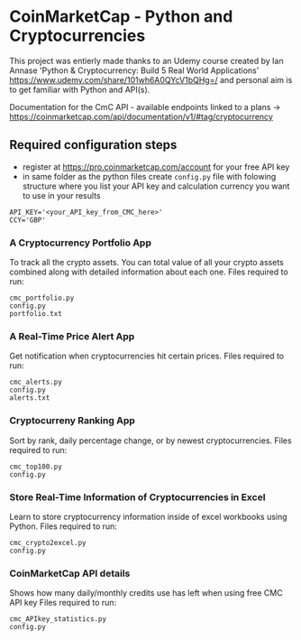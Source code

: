 # CoinMarketCap - Python and Cryptocurrencies
This project was entierly made thanks to an Udemy course created by Ian Annase 'Python & Cryptocurrency: Build 5 Real World Applications' https://www.udemy.com/share/101wh6A0QYcV1bQHg=/ and personal aim is to get familiar with Python and API(s).

Documentation for the CmC API - available endpoints linked to a plans -> https://coinmarketcap.com/api/documentation/v1/#tag/cryptocurrency 


## Required configuration steps
* register at https://pro.coinmarketcap.com/account for your free API key
* in same folder as the python files create ```config.py``` file with folowing structure where you list your API key and calculation currency you want to use in your results
```
API_KEY='<your_API_key_from_CMC_here>'
CCY='GBP'
```



### A Cryptocurrency Portfolio App
To track all the crypto assets. You can total value of all your crypto assets combined along with detailed information about each one.
Files required to run:
```
cmc_portfolio.py
config.py
portfolio.txt
```

### A Real-Time Price Alert App
Get notification when cryptocurrencies hit certain prices.
Files required to run:
```
cmc_alerts.py
config.py
alerts.txt
```

### Cryptocurreny Ranking App
Sort by rank, daily percentage change, or by newest cryptocurrencies.
Files required to run:
```
cmc_top100.py
config.py
```

### Store Real-Time Information of Cryptocurrencies in Excel
Learn to store cryptocurrency information inside of excel workbooks using Python.
Files required to run:
```
cmc_crypto2excel.py
config.py
```

### CoinMarketCap API details
Shows how many daily/monthly credits use has left when using free CMC API key
Files required to run:
```
cmc_APIkey_statistics.py
config.py
```
